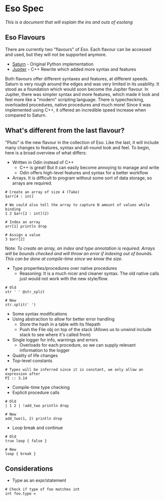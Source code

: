 # Eso Spec
*This is a document that will explain the ins and outs of esolang*

## Eso Flavours
There are currently two "flavours" of Eso. Each flavour can be accessed and used, but they will not be supported anymore.
* [Saturn](https://github.com/Caleb-o/esolang/tree/saturn) - Original Python implementation
* [Jupiter](https://github.com/Caleb-o/esolang/tree/jupiter) - C++ Rewrite which added more syntax and features

Both flavours offer different syntaxes and features, at different speeds. Saturn is very rough around the edges and was very limited in its usability. It stood as a foundation which would soon become the Jupiter flavour. In Jupiter, there was simpler syntax and more features, which made it look and feel more like a "modern" scripting language. There is typechecking, overloaded procedures, native procedures and much more! Since it was implemented using C++, it offered an incredible speed increase when compared to Saturn.

## What's different from the last flavour?
"Pluto" is the new flavour in the collection of Eso. Like the last, it will include many changes to features, syntax and all-round look and feel. To begin, here is a broad overview of what differs:

* Written in Odin instead of C++
	* C++ is great! But it can easily become annoying to manage and write
	* Odin offers high-level features and syntax for a better workflow
* Arrays. It is difficult to program without some sort of data storage, so arrays are required.
```
# Create an array of size 4 (Take)
$arr[4 : int]

# We could also tell the array to capture N amount of values while binding
1 2 $arr[2 : int](2)

# Index an array
arr[1] println drop

# Assign a value
3 $arr[2]
```
Note: *To create an array, an index and type annotation is required. Arrays will be bounds checked and will throw an error if indexing out of bounds. This can be done at compile-time since we know the size.*

* Type properties/procedures over native procedures
	* Reasoning: It is a much nicer and cleaner syntax. The old native calls just would not work with the new style/flow.
```
# Old
str ' ' @str_split

# New
str.split(' ')
```
* Some syntax modifications
* Using abstraction to allow for better error handling
	* Store the hash in a table with its filepath
	* Push the File obj on top of the stack (Allows us to unwind include stack to see where it's called from)
* Single logger for info, warnings and errors
	* Overloads for each procedure, so we can supply relevant information to the logger
* Quality of life changes
* Top-level constants
```
# Types will be inferred since it is constant, we only allow an expression after
PI :: 3.14
```
* Compile-time type checking
* Explicit procedure calls
```
# Old
| 1 2 | !add_two println drop

# New
add_two(1, 2) println drop
```
* Loop break and continue
```
# Old
true loop { false }

# New
loop { break }
```

## Considerations
* Type as an expr/statement
```
# Check if type of foo matches int
int foo.type =
```
